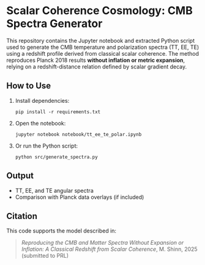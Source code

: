 # Scalar Coherence Cosmology: CMB Spectra Generator

This repository contains the Jupyter notebook and extracted Python script used to generate the CMB temperature and polarization spectra (TT, EE, TE) using a redshift profile derived from classical scalar coherence. The method reproduces Planck 2018 results **without inflation or metric expansion**, relying on a redshift-distance relation defined by scalar gradient decay.

## How to Use

1. Install dependencies:
   ```
   pip install -r requirements.txt
   ```

2. Open the notebook:
   ```
   jupyter notebook notebook/tt_ee_te_polar.ipynb
   ```

3. Or run the Python script:
   ```
   python src/generate_spectra.py
   ```

## Output

- TT, EE, and TE angular spectra
- Comparison with Planck data overlays (if included)

## Citation

This code supports the model described in:

> *Reproducing the CMB and Matter Spectra Without Expansion or Inflation: A Classical Redshift from Scalar Coherence*, M. Shinn, 2025 (submitted to PRL)
